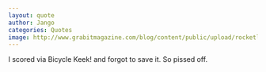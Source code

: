 ```yaml
---
layout: quote
author: Jango
categories: Quotes
image: http://www.grabitmagazine.com/blog/content/public/upload/rocketleague2_0_o.jpg
---
```

I scored via Bicycle Keek! and forgot to save it. So pissed off.
